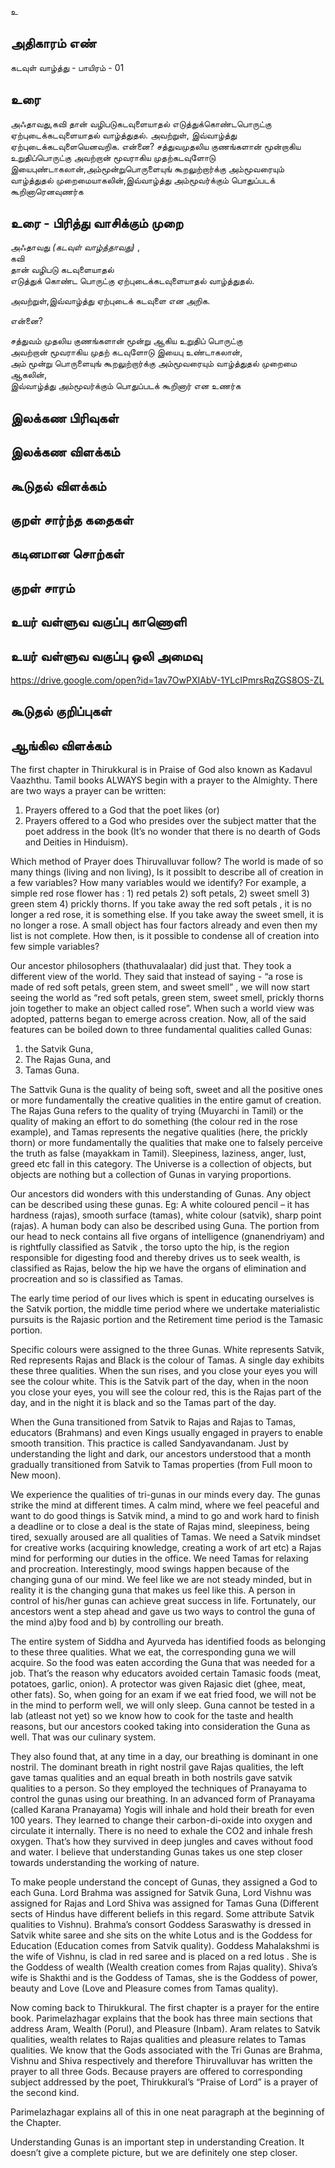உ


## அதிகாரம் எண்

கடவுள் வாழ்த்து - பாயிரம் - 01


## உரை

அஃதாவது,கவி தான் வழிபடுகடவுளையாதல் எடுத்துக்கொண்டபொருட்கு ஏற்புடைக்கடவுளையாதல் வாழ்த்துதல். 
அவற்றுள், இவ்வாழ்த்து ஏற்புடைக்கடவுளையெனவறிக. என்னை? சத்துவமுதலிய குணங்களான் மூன்றாகிய உறுதிப்பொருட்கு
அவற்றான் மூவராகிய முதற்கடவுளோடு இயைபுண்டாகலான்,அம்மூன்றுபொருளையுங் கூறலுற்றார்க்கு அம்மூவரையும் வாழ்த்துதல்
முறைமையாகலின்,இவ்வாழ்த்து அம்மூவர்க்கும் பொதுப்படக் கூறினாரெனவுணர்க

## உரை - பிரித்து வாசிக்கும் முறை

அஃதாவது _(கடவுள் வாழ்த்தாவது)_ ,  
கவி  
தான் வழிபடு கடவுளையாதல்  
எடுத்துக் கொண்ட பொருட்கு ஏற்புடைக்கடவுளையாதல் வாழ்த்துதல்.  

அவற்றுள்,இவ்வாழ்த்து ஏற்புடைக் கடவுளை என அறிக.  

என்னை?  

சத்துவம் முதலிய குணங்களான் மூன்று ஆகிய உறுதிப் பொருட்கு  
அவற்றான் மூவராகிய முதற் கடவுளோடு இயைபு உண்டாகலான்,  
அம் மூன்று பொருளையுங் கூறலுற்றார்க்கு அம்மூவரையும் வாழ்த்துதல் முறைமை ஆகலின்,  
இவ்வாழ்த்து அம்மூவர்க்கும் பொதுப்படக் கூறினார் என உணர்க


## இலக்கண பிரிவுகள் 


## இலக்கண விளக்கம்


## கூடுதல் விளக்கம்


## குறள் சார்ந்த கதைகள் 


## கடினமான சொற்கள்


## குறள் சாரம் 


## உயர் வள்ளுவ வகுப்பு காணொளி


## உயர் வள்ளுவ வகுப்பு ஒலி அமைவு 
https://drive.google.com/open?id=1av7OwPXIAbV-1YLcIPmrsRqZGS8OS-ZL

## கூடுதல் குறிப்புகள்


## ஆங்கில விளக்கம்

The first chapter in Thirukkural is in Praise of God also known as Kadavul Vaazhthu. Tamil books ALWAYS begin with a prayer to the Almighty. There are two ways a prayer can be written:  
1) Prayers offered to a God that the poet likes (or)  
2) Prayers offered to a God who presides over the subject matter that the poet address in the book (It’s no wonder that there is no dearth of Gods and Deities in Hinduism).

Which method of Prayer does Thiruvalluvar follow? 
The world is made of so many things (living and non living), Is it possiblt to describe all of creation in a few variables? How many variables would we identify? For example, a simple red rose flower has :  1) red petals 2) soft petals, 2) sweet smell 3) green stem 4) prickly thorns. If you take away the red soft petals , it is no longer a red rose, it is something else. If you take away the sweet smell, it is no longer a rose. A small object has four factors already and even then my list is not complete. How then, is it possible to condense all of creation into few simple variables?  

Our ancestor philosophers (thathuvalaalar) did just that. They took a different view of the world. They said that instead of saying -  “a rose is made of red soft petals, green stem, and sweet smell” , we will now start seeing the world as “red soft petals, green stem, sweet smell, prickly thorns join together to make an object called rose”. When such a world view was adopted, patterns began to emerge across creation. Now, all of the said features can be boiled down to three fundamental qualities called Gunas:
1. the Satvik Guna,  
2. The Rajas Guna, and  
3. Tamas Guna. 

The Sattvik Guna  is the quality of being soft, sweet and all the positive ones or more fundamentally the creative qualities in the entire gamut of creation. The Rajas Guna refers to the quality of trying (Muyarchi in Tamil) or the quality of making an effort to do something (the colour red in the rose example), and Tamas represents the negative qualities  (here, the prickly thorn) or more fundamentally the qualities that make one to falsely perceive the truth as false (mayakkam in Tamil). Sleepiness, laziness, anger, lust, greed etc fall in this category. The Universe is a collection of objects, but objects are nothing but a collection of Gunas in varying proportions.  

Our ancestors did wonders with this understanding of Gunas. Any object can be described using these gunas. Eg: A white coloured pencil – it has hardness (rajas), smooth surface (tamas), white colour (satvik), sharp point (rajas). A human body can also be described using Guna. The portion from our head to neck contains all five organs of intelligence (gnanendriyam) and is rightfully classified as Satvik , the torso upto the hip, is the region responsible for digesting food and thereby drives us to seek wealth, is classified as Rajas, below the hip we have the organs of elimination and procreation and so is classified as Tamas.  

The early time period of our lives which is spent in educating ourselves is the Satvik portion, the middle time period where we undertake materialistic pursuits is the Rajasic portion and the Retirement time period is the Tamasic portion.  

Specific colours were assigned to the three Gunas. White represents Satvik, Red represents Rajas and Black is the colour of Tamas. A single day exhibits these three qualities. When the sun rises, and you close your eyes you will see the colour white. This is the Satvik part of the day, when in the noon you close your eyes, you will see the colour red, this is the Rajas part of the day, and in the night it is black and so the Tamas part of the day.  

When the Guna transitioned from Satvik to Rajas and Rajas to Tamas, educators  (Brahmans) and even Kings  usually engaged in prayers to enable smooth transition. This practice is called Sandyavandanam. Just by understanding the light and dark, our ancestors understood that a month gradually transitioned from Satvik to Tamas properties (from Full moon to New moon).  

We experience the qualities of tri-gunas in our minds every day. The gunas strike the mind at different times. A calm mind, where we feel peaceful and want to do good things is Satvik mind, a mind to go and work hard to finish a deadline or to close a deal  is the state of Rajas mind, sleepiness, being tired, sexually aroused are all qualities of Tamas. We need a Satvik mindset for creative works (acquiring knowledge, creating a work of art etc) a Rajas mind for performing our duties in the office. We need Tamas for relaxing and procreation. Interestingly, mood swings happen because of the changing guna of our mind. We feel like we are not steady minded, but in reality it is the changing guna that makes us feel like this. A person in control of his/her gunas can achieve great success in life.
Fortunately, our ancestors went a step ahead and gave us two ways to control the guna of the mind a)by food and b) by controlling our breath.  

The entire system of Siddha and Ayurveda has identified foods as belonging to these three qualities. What we eat, the corresponding guna we will acquire. So the food was eaten according the Guna that was needed for a job. That’s the reason why educators avoided certain Tamasic foods (meat, potatoes, garlic, onion). A protector was given Rajasic diet (ghee, meat, other fats). So, when going for an exam if we eat fried food, we will not be in the mind to perform well, we will only sleep. Guna cannot be tested in a lab (atleast not yet) so we know how to cook for the taste and health reasons, but our ancestors cooked taking into consideration the Guna as well. That was our culinary system.  

They also found that, at any time in a day, our breathing is dominant in one nostril. The dominant breath in right nostril gave Rajas qualities, the left gave tamas qualities and an equal breath in both nostrils gave satvik qualities to a person. So they employed the techniques of Pranayama to control the gunas using our breathing. In an advanced form of Pranayama (called Karana Pranayama) Yogis will inhale and hold their breath for even 100 years. They learned to change their carbon-di-oxide into oxygen and circulate it internally. There is no need to exhale the CO2 and inhale fresh oxygen. That’s how they survived in deep jungles and caves without food and water. I believe that understanding Gunas takes us one step closer towards understanding the working of nature.  

To make people understand the concept of Gunas, they assigned a God to each Guna. Lord Brahma was assigned for Satvik Guna, Lord Vishnu was assigned for Rajas and Lord Shiva was assigned for Tamas Guna (Different sects of Hindus have different beliefs in this regard. Some attribute Satvik qualities to Vishnu). Brahma’s consort Goddess Saraswathy is dressed in Satvik white saree and she sits on the white Lotus and is the Goddess for Education (Education comes from Satvik quality). Goddess Mahalakshmi is the wife of Vishnu, is clad in red saree and is placed on a red lotus . She is the Goddess of wealth (Wealth creation comes from Rajas quality). Shiva’s wife is Shakthi and is the Goddess of Tamas, she is the Goddess of power, beauty and Love (Love and Pleasure comes from Tamas quality).  

Now coming back to Thirukkural. The first chapter is a prayer for the entire book. Parimelazhagar explains that the book has three main sections that address Aram, Wealth (Porul), and Pleasure (Inbam). Aram relates to Satvik qualities, wealth relates to Rajas qualities and pleasure relates to Tamas qualities. We know that the Gods associated with the Tri Gunas are Brahma, Vishnu and Shiva respectively and therefore Thiruvalluvar has written the prayer to all three Gods. Because prayers are offered to corresponding subject addressed by the poet, Thirukkural’s “Praise of Lord” is a prayer of the second kind.  

Parimelazhagar explains all of this in one neat paragraph at the beginning of the Chapter.

Understanding Gunas is an important step in understanding Creation. It doesn’t give a complete picture, but we are definitely one step closer.   
